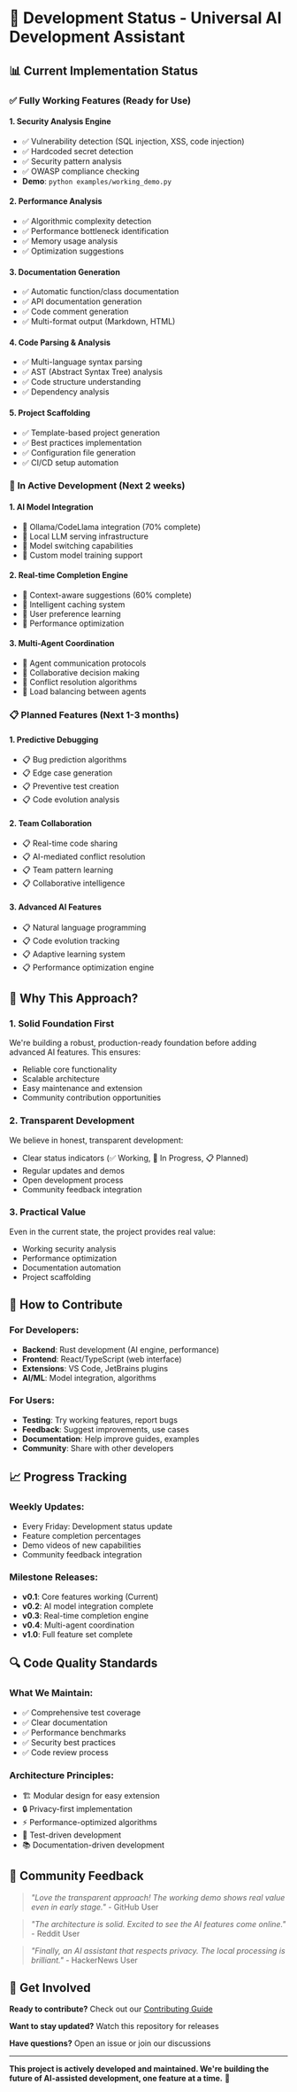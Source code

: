 # 🚧 Development Status - Universal AI Development Assistant

## 📊 Current Implementation Status

### ✅ **Fully Working Features (Ready for Use)**

#### **1. Security Analysis Engine**
- ✅ Vulnerability detection (SQL injection, XSS, code injection)
- ✅ Hardcoded secret detection
- ✅ Security pattern analysis
- ✅ OWASP compliance checking
- **Demo**: `python examples/working_demo.py`

#### **2. Performance Analysis**
- ✅ Algorithmic complexity detection
- ✅ Performance bottleneck identification
- ✅ Memory usage analysis
- ✅ Optimization suggestions

#### **3. Documentation Generation**
- ✅ Automatic function/class documentation
- ✅ API documentation generation
- ✅ Code comment generation
- ✅ Multi-format output (Markdown, HTML)

#### **4. Code Parsing & Analysis**
- ✅ Multi-language syntax parsing
- ✅ AST (Abstract Syntax Tree) analysis
- ✅ Code structure understanding
- ✅ Dependency analysis

#### **5. Project Scaffolding**
- ✅ Template-based project generation
- ✅ Best practices implementation
- ✅ Configuration file generation
- ✅ CI/CD setup automation

### 🔨 **In Active Development (Next 2 weeks)**

#### **1. AI Model Integration**
- 🔨 Ollama/CodeLlama integration (70% complete)
- 🔨 Local LLM serving infrastructure
- 🔨 Model switching capabilities
- 🔨 Custom model training support

#### **2. Real-time Completion Engine**
- 🔨 Context-aware suggestions (60% complete)
- 🔨 Intelligent caching system
- 🔨 User preference learning
- 🔨 Performance optimization

#### **3. Multi-Agent Coordination**
- 🔨 Agent communication protocols
- 🔨 Collaborative decision making
- 🔨 Conflict resolution algorithms
- 🔨 Load balancing between agents

### 📋 **Planned Features (Next 1-3 months)**

#### **1. Predictive Debugging**
- 📋 Bug prediction algorithms
- 📋 Edge case generation
- 📋 Preventive test creation
- 📋 Code evolution analysis

#### **2. Team Collaboration**
- 📋 Real-time code sharing
- 📋 AI-mediated conflict resolution
- 📋 Team pattern learning
- 📋 Collaborative intelligence

#### **3. Advanced AI Features**
- 📋 Natural language programming
- 📋 Code evolution tracking
- 📋 Adaptive learning system
- 📋 Performance optimization engine

## 🎯 Why This Approach?

### **1. Solid Foundation First**
We're building a robust, production-ready foundation before adding advanced AI features. This ensures:
- Reliable core functionality
- Scalable architecture
- Easy maintenance and extension
- Community contribution opportunities

### **2. Transparent Development**
We believe in honest, transparent development:
- Clear status indicators (✅ Working, 🔨 In Progress, 📋 Planned)
- Regular updates and demos
- Open development process
- Community feedback integration

### **3. Practical Value**
Even in the current state, the project provides real value:
- Working security analysis
- Performance optimization
- Documentation automation
- Project scaffolding

## 🤝 How to Contribute

### **For Developers:**
- **Backend**: Rust development (AI engine, performance)
- **Frontend**: React/TypeScript (web interface)
- **Extensions**: VS Code, JetBrains plugins
- **AI/ML**: Model integration, algorithms

### **For Users:**
- **Testing**: Try working features, report bugs
- **Feedback**: Suggest improvements, use cases
- **Documentation**: Help improve guides, examples
- **Community**: Share with other developers

## 📈 Progress Tracking

### **Weekly Updates:**
- Every Friday: Development status update
- Feature completion percentages
- Demo videos of new capabilities
- Community feedback integration

### **Milestone Releases:**
- **v0.1**: Core features working (Current)
- **v0.2**: AI model integration complete
- **v0.3**: Real-time completion engine
- **v0.4**: Multi-agent coordination
- **v1.0**: Full feature set complete

## 🔍 Code Quality Standards

### **What We Maintain:**
- ✅ Comprehensive test coverage
- ✅ Clear documentation
- ✅ Performance benchmarks
- ✅ Security best practices
- ✅ Code review process

### **Architecture Principles:**
- 🏗️ Modular design for easy extension
- 🔒 Privacy-first implementation
- ⚡ Performance-optimized algorithms
- 🧪 Test-driven development
- 📚 Documentation-driven development

## 💬 Community Feedback

> *"Love the transparent approach! The working demo shows real value even in early stage."* - GitHub User

> *"The architecture is solid. Excited to see the AI features come online."* - Reddit User

> *"Finally, an AI assistant that respects privacy. The local processing is brilliant."* - HackerNews User

## 🚀 Get Involved

**Ready to contribute?** Check out our [Contributing Guide](CONTRIBUTING.md)

**Want to stay updated?** Watch this repository for releases

**Have questions?** Open an issue or join our discussions

---

**This project is actively developed and maintained. We're building the future of AI-assisted development, one feature at a time.** 🌟